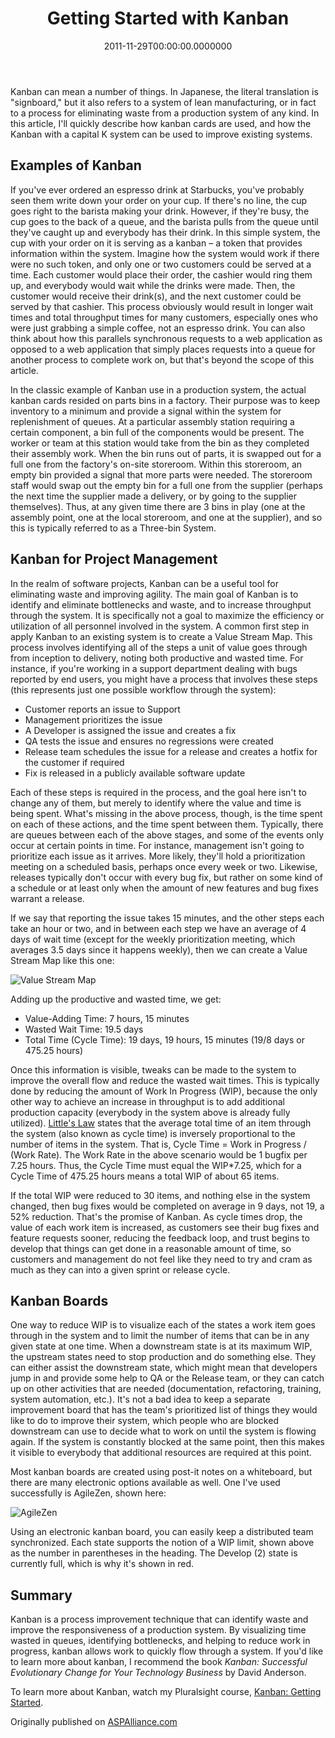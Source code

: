 ﻿---
title: Getting Started with Kanban
date: "2011-11-29T00:00:00.0000000"
description: Kanban is a system for improving existing production processes. Learn more about the process, and how to get started applying it, in this brief overview.
featuredImage: /img/getting-started-with-kanban.png
---

Kanban can mean a number of things. In Japanese, the literal translation is "signboard," but it also refers to a system of lean manufacturing, or in fact to a process for eliminating waste from a production system of any kind. In this article, I'll quickly describe how kanban cards are used, and how the Kanban with a capital K system can be used to improve existing systems.

## Examples of Kanban

If you've ever ordered an espresso drink at Starbucks, you've probably seen them write down your order on your cup. If there's no line, the cup goes right to the barista making your drink. However, if they're busy, the cup goes to the back of a queue, and the barista pulls from the queue until they've caught up and everybody has their drink. In this simple system, the cup with your order on it is serving as a kanban – a token that provides information within the system. Imagine how the system would work if there were no such token, and only one or two customers could be served at a time. Each customer would place their order, the cashier would ring them up, and everybody would wait while the drinks were made. Then, the customer would receive their drink(s), and the next customer could be served by that cashier. This process obviously would result in longer wait times and total throughput times for many customers, especially ones who were just grabbing a simple coffee, not an espresso drink. You can also think about how this parallels synchronous requests to a web application as opposed to a web application that simply places requests into a queue for another process to complete work on, but that's beyond the scope of this article.

In the classic example of Kanban use in a production system, the actual kanban cards resided on parts bins in a factory. Their purpose was to keep inventory to a minimum and provide a signal within the system for replenishment of queues. At a particular assembly station requiring a certain component, a bin full of the components would be present. The worker or team at this station would take from the bin as they completed their assembly work. When the bin runs out of parts, it is swapped out for a full one from the factory's on-site storeroom. Within this storeroom, an empty bin provided a signal that more parts were needed. The storeroom staff would swap out the empty bin for a full one from the supplier (perhaps the next time the supplier made a delivery, or by going to the supplier themselves). Thus, at any given time there are 3 bins in play (one at the assembly point, one at the local storeroom, and one at the supplier), and so this is typically referred to as a Three-bin System.

## Kanban for Project Management

In the realm of software projects, Kanban can be a useful tool for eliminating waste and improving agility. The main goal of Kanban is to identify and eliminate bottlenecks and waste, and to increase throughput through the system. It is specifically not a goal to maximize the efficiency or utilization of all personnel involved in the system. A common first step in apply Kanban to an existing system is to create a Value Stream Map. This process involves identifying all of the steps a unit of value goes through from inception to delivery, noting both productive and wasted time. For instance, if you're working in a support department dealing with bugs reported by end users, you might have a process that involves these steps (this represents just one possible workflow through the system):

- Customer reports an issue to Support
- Management prioritizes the issue
- A Developer is assigned the issue and creates a fix
- QA tests the issue and ensures no regressions were created
- Release team schedules the issue for a release and creates a hotfix for the customer if required
- Fix is released in a publicly available software update

Each of these steps is required in the process, and the goal here isn't to change any of them, but merely to identify where the value and time is being spent. What's missing in the above process, though, is the time spent on each of these actions, and the time spent between them. Typically, there are queues between each of the above stages, and some of the events only occur at certain points in time. For instance, management isn't going to prioritize each issue as it arrives. More likely, they'll hold a prioritization meeting on a scheduled basis, perhaps once every week or two. Likewise, releases typically don't occur with every bug fix, but rather on some kind of a schedule or at least only when the amount of new features and bug fixes warrant a release.

If we say that reporting the issue takes 15 minutes, and the other steps each take an hour or two, and in between each step we have an average of 4 days of wait time (except for the weekly prioritization meeting, which averages 3.5 days since it happens weekly), then we can create a Value Stream Map like this one:

![Value Stream Map](/img/kanban-value-stream-map.png)

Adding up the productive and wasted time, we get:

- Value-Adding Time: 7 hours, 15 minutes
- Wasted Wait Time: 19.5 days
- Total Time (Cycle Time): 19 days, 19 hours, 15 minutes (19/8 days or 475.25 hours)

Once this information is visible, tweaks can be made to the system to improve the overall flow and reduce the wasted wait times. This is typically done by reducing the amount of Work In Progress (WIP), because the only other way to achieve an increase in throughput is to add additional production capacity (everybody in the system above is already fully utilized). [Little's Law](littles-law.md) states that the average total time of an item through the system (also known as cycle time) is inversely proportional to the number of items in the system. That is, Cycle Time = Work in Progress / (Work Rate). The Work Rate in the above scenario would be 1 bugfix per 7.25 hours. Thus, the Cycle Time must equal the WIP*7.25, which for a Cycle Time of 475.25 hours means a total WIP of about 65 items.

If the total WIP were reduced to 30 items, and nothing else in the system changed, then bug fixes would be completed on average in 9 days, not 19, a 52% reduction. That's the promise of Kanban. As cycle times drop, the value of each work item is increased, as customers see their bug fixes and feature requests sooner, reducing the feedback loop, and trust begins to develop that things can get done in a reasonable amount of time, so customers and management do not feel like they need to try and cram as much as they can into a given sprint or release cycle.

## Kanban Boards

One way to reduce WIP is to visualize each of the states a work item goes through in the system and to limit the number of items that can be in any given state at one time. When a downstream state is at its maximum WIP, the upstream states need to stop production and do something else. They can either assist the downstream state, which might mean that developers jump in and provide some help to QA or the Release team, or they can catch up on other activities that are needed (documentation, refactoring, training, system automation, etc.). It's not a bad idea to keep a separate improvement board that has the team's prioritized list of things they would like to do to improve their system, which people who are blocked downstream can use to decide what to work on until the system is flowing again. If the system is constantly blocked at the same point, then this makes it visible to everybody that additional resources are required at this point.

Most kanban boards are created using post-it notes on a whiteboard, but there are many electronic options available as well. One I've used successfully is AgileZen, shown here:

![AgileZen](/img/agilezen.png)

Using an electronic kanban board, you can easily keep a distributed team synchronized. Each state supports the notion of a WIP limit, shown above as the number in parentheses in the heading. The Develop (2) state is currently full, which is why it's shown in red.

## Summary

Kanban is a process improvement technique that can identify waste and improve the responsiveness of a production system. By visualizing time wasted in queues, identifying bottlenecks, and helping to reduce work in progress, kanban allows work to quickly flow through a system. If you'd like to learn more about kanban, I recommend the book *Kanban: Successful Evolutionary Change for Your Technology Business* by David Anderson.

To learn more about Kanban, watch my Pluralsight course, [Kanban: Getting Started](https://www.pluralsight.com/courses/kanban-getting-started).

Originally published on [ASPAlliance.com](http://aspalliance.com/2089_Getting_Started_with_Kanban)

